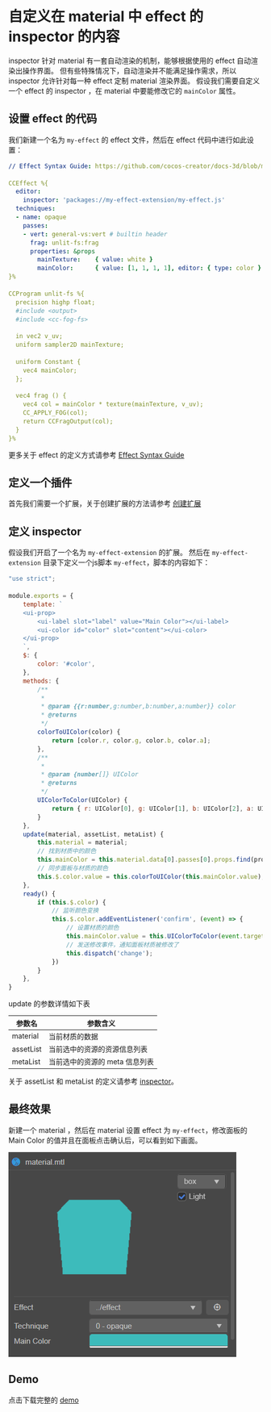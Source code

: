 # 自定义在 material 中 effect 的 inspector 的内容

inspector 针对 material 有一套自动渲染的机制，能够根据使用的 effect 自动渲染出操作界面。
但有些特殊情况下，自动渲染并不能满足操作需求，所以 inspector 允许针对每一种 effect 定制 material 渲染界面。
假设我们需要自定义一个 effect 的 inspector ，在 material 中要能修改它的 `mainColor` 属性。

## 设置 effect 的代码

我们新建一个名为 `my-effect` 的 effect 文件，然后在 effect 代码中进行如此设置：

```yaml
// Effect Syntax Guide: https://github.com/cocos-creator/docs-3d/blob/master/zh/material-system/effect-syntax.md

CCEffect %{
  editor:
    inspector: 'packages://my-effect-extension/my-effect.js'
  techniques:
  - name: opaque
    passes:
    - vert: general-vs:vert # builtin header
      frag: unlit-fs:frag
      properties: &props
        mainTexture:    { value: white }
        mainColor:      { value: [1, 1, 1, 1], editor: { type: color } }
}%

CCProgram unlit-fs %{
  precision highp float;
  #include <output>
  #include <cc-fog-fs>

  in vec2 v_uv;
  uniform sampler2D mainTexture;

  uniform Constant {
    vec4 mainColor;
  };

  vec4 frag () {
    vec4 col = mainColor * texture(mainTexture, v_uv);
    CC_APPLY_FOG(col);
    return CCFragOutput(col);
  }
}%

```

更多关于 effect 的定义方式请参考 [Effect Syntax Guide](https://github.com/cocos-creator/docs-3d/blob/master/zh/material-system/effect-syntax.md)

## 定义一个插件

首先我们需要一个扩展，关于创建扩展的方法请参考 [创建扩展](./create-extension.md)

## 定义 inspector

假设我们开启了一个名为 `my-effect-extension` 的扩展。
然后在 `my-effect-extension` 目录下定义一个js脚本 `my-effect`，脚本的内容如下：

```js
"use strict";

module.exports = {
    template: `
    <ui-prop>
        <ui-label slot="label" value="Main Color"></ui-label>
        <ui-color id="color" slot="content"></ui-color>
    </ui-prop>
    `,
    $: {
        color: '#color',
    },
    methods: {
        /**
         * 
         * @param {{r:number,g:number,b:number,a:number}} color 
         * @returns 
         */
        colorToUIColor(color) {
            return [color.r, color.g, color.b, color.a];
        },
        /**
         * 
         * @param {number[]} UIColor 
         * @returns 
         */
        UIColorToColor(UIColor) {
            return { r: UIColor[0], g: UIColor[1], b: UIColor[2], a: UIColor[3] };
        }
    },
    update(material, assetList, metaList) {
        this.material = material;
        // 找到材质中的颜色
        this.mainColor = this.material.data[0].passes[0].props.find(prop => { return prop.name === 'mainColor'; });
        // 同步面板与材质的颜色
        this.$.color.value = this.colorToUIColor(this.mainColor.value);
    },
    ready() {
        if (this.$.color) {
            // 监听颜色变换
            this.$.color.addEventListener('confirm', (event) => {
                // 设置材质的颜色
                this.mainColor.value = this.UIColorToColor(event.target.value);
                // 发送修改事件，通知面板材质被修改了
                this.dispatch('change');
            })
        }
    },
}

```

update 的参数详情如下表

| 参数名    | 参数含义                       |
| --------- | ------------------------------ |
| material  | 当前材质的数据                 |
| assetList | 当前选中的资源的资源信息列表   |
| metaList  | 当前选中的资源的 meta 信息列表 |

关于 assetList 和 metaList 的定义请参考 [inspector](./inspector.md)。

## 最终效果

新建一个 material ，然后在 material 设置 effect 为 `my-effect`，修改面板的 Main Color 的值并且在面板点击确认后，可以看到如下画面。

![custom-effect-inspector](./image/custom-effect-inspector.png)

## Demo

点击下载完整的 [demo](./zip/effect-inspector-project.zip)